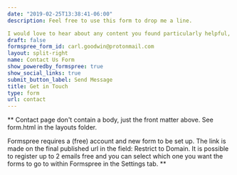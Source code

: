 ```yaml
---
date: "2019-02-25T13:38:41-06:00"
description: Feel free to use this form to drop me a line. 

I would love to hear about any content you found particularly helpful, or any interest in seeking my help for a freelance project.
draft: false
formspree_form_id: carl.goodwin@protonmail.com
layout: split-right
name: Contact Us Form
show_poweredby_formspree: true
show_social_links: true
submit_button_label: Send Message
title: Get in Touch
type: form
url: contact
---
```


** Contact page don't contain a body, just the front matter above.
See form.html in the layouts folder.

Formspree requires a (free) account and new form to be set up. The link is made on the final published url in the field: Restrict to Domain. It is possible to register up to 2 emails free and you can select which one you want the forms to go to within Formspree in the Settings tab.
**
